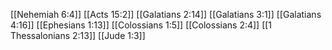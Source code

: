 [[Nehemiah 6:4]]
[[Acts 15:2]]
[[Galatians 2:14]]
[[Galatians 3:1]]
[[Galatians 4:16]]
[[Ephesians 1:13]]
[[Colossians 1:5]]
[[Colossians 2:4]]
[[1 Thessalonians 2:13]]
[[Jude 1:3]]
